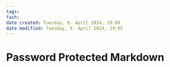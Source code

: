 ```yaml
---
tags: 
fach: 
date created: Tuesday, 9. April 2024, 19:00
date modified: Tuesday, 9. April 2024, 19:05
---
```


# Password Protected Markdown

<!-- Hidden content div -->
<div id="protectedContent" style="display:none;">
This is my hidden content in the Markdown file that will be revealed only with the correct password.
</div>

<script>
document.addEventListener('DOMContentLoaded', function() {
    var password = prompt("Please enter the password to view the content:");
    if (password === "buneamk") {
        document.getElementById('protectedContent').style.display = 'block';
    } else {
        alert("Incorrect password. Access denied.");
        document.getElementById('protectedContent').style.display = 'none';
    }
});
</script>

